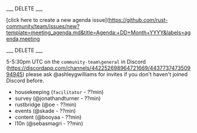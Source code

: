 ___ DELETE ___

[click here to create a new agenda issue](https://github.com/rust-community/team/issues/new?template=meeting_agenda.md&title=Agenda:+DD+Month+YYYY&labels=agenda,meeting

___ DELETE ___

5-5:30pm UTC on the `community-team\general` in Discord (https://discordapp.com/channels/442252698964721669/443773747350994945) please ask @ashleygwilliams for invites if you don't haven't joined Discord before.

- housekeeping (`facilitator` - ??min)
- survey (@jonathandturner - ??min)
- rustbridge (@oe - ??min)
- events (@skade - ??min)
- content (@booyaa - ??min)
- l10n (@sebasmagri - ??min)
